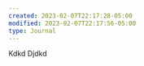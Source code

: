 ```yaml
---
created: 2023-02-07T22:17:28-05:00
modified: 2023-02-07T22:17:56-05:00
type: Journal
---
```


Kdkd
Djdkd
